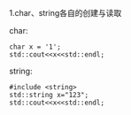 1.char、string各自的创建与读取

char:

```
char x = '1';
std::cout<<x<<std::endl;
```

string:

```
#include <string>
std::string x="123";
std::cout<<x<<std::endl;
```

